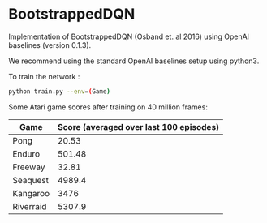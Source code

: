 # BootstrappedDQN

Implementation of BootstrappedDQN (Osband et. al 2016) using OpenAI baselines (version 0.1.3).

We recommend using the standard OpenAI baselines setup using python3.

To train the network :

```bash
python train.py --env=(Game)
```

Some Atari game scores after training on 40 million frames:

| Game | Score (averaged over last 100 episodes) |
|-------|----------------------------------------|
| Pong | 20.53 |
| Enduro | 501.48 |
| Freeway | 32.81 |
| Seaquest | 4989.4 |
| Kangaroo | 3476 |
| Riverraid | 5307.9 |